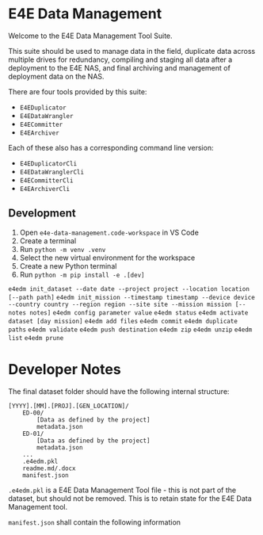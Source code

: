 # E4E Data Management
Welcome to the E4E Data Management Tool Suite.

This suite should be used to manage data in the field, duplicate data across multiple drives for redundancy, compiling and staging all data after a deployment to the E4E NAS, and final archiving and management of deployment data on the NAS.

There are four tools provided by this suite:
- `E4EDuplicator`
- `E4EDataWrangler`
- `E4ECommitter`
- `E4EArchiver`

Each of these also has a corresponding command line version:
- `E4EDuplicatorCli`
- `E4EDataWranglerCli`
- `E4ECommitterCli`
- `E4EArchiverCli`

## Development
1. Open `e4e-data-management.code-workspace` in VS Code
2. Create a terminal
3. Run `python -m venv .venv`
4. Select the new virtual environment for the workspace
5. Create a new Python terminal
6. Run `python -m pip install -e .[dev]`

`e4edm init_dataset --date date --project project --location location [--path path]`
`e4edm init_mission --timestamp timestamp --device device --country country --region region --site site --mission mission [--notes notes]`
`e4edm config parameter value`
`e4edm status`
`e4edm activate dataset [day mission]`
`e4edm add files`
`e4edm commit`
`e4edm duplicate paths`
`e4edm validate`
`e4edm push destination`
`e4edm zip`
`e4edm unzip`
`e4edm list`
`e4edm prune`

# Developer Notes
The final dataset folder should have the following internal structure:
```
[YYYY].[MM].[PROJ].[GEN_LOCATION]/
    ED-00/
        [Data as defined by the project]
        metadata.json
    ED-01/
        [Data as defined by the project]
        metadata.json
    ...
    .e4edm.pkl
    readme.md/.docx
    manifest.json
```

`.e4edm.pkl` is a E4E Data Management Tool file - this is not part of the dataset, but should not be removed.  This is to retain state for the E4E Data Management tool.

`manifest.json` shall contain the following information
